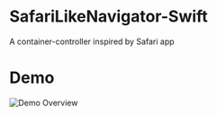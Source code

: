 # SafariLikeNavigator-Swift
A container-controller inspired by Safari app

# Demo
![Demo Overview](https://github.com/....gif)